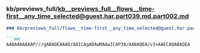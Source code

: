 ### kb/previews_full/kb__previews_full__flows__time-first__any_time_selected@guest.har.part039.md.part002.md

```md
### kb/previews_full/flows__time-first__any_time_selected@guest.har.part039.md (part 002)

```md
AAAAAAAAAAP///gABAQEAAAD/AAICAgADAwMAAwICAP38/AABAQEA/v3+AAECAQABAQEA
```

```

```

